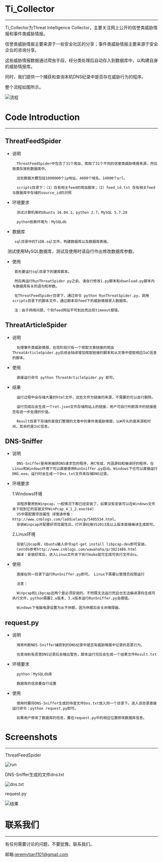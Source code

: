 # Ti_Collector  
----
   Ti_Collector为Threat Intelligence Collector，主要关注网上公开的信誉类威胁情报和事件类威胁情报。
   
   信誉类威胁情报主要来源于一些安全社区的分享；事件类威胁情报主要来源于安全企业的咨询分享。     
   
   这些威胁情报数据通过爬虫手段，经分类处理后自动存入到数据库中，以构建自身的威胁情报库。
   
   同时，我们提供一个捕获和查询本机DNS纪录中是否存在威胁行为的程序。
   
   整个流程如图所示。
   
   ![流程](https://github.com/scu-igroup/Ti_Collecter/raw/master/Images/流程.png)
  
# Code Introduction
---
## ThreatFeedSpider

* 说明
	
  		ThreatFeedSpider中包含了31个爬虫，爬取了31个不同的信誉类威胁情报来源，然后按类存放到数据库中。
  	
  		这些数据大概包括1090000个ip地址，4600个域名，14000个url。
  
  		scripts目录下：（1）存有相关feed的爬虫脚本；（2）feed_id.txt 存有相关feed与数据库中存储的source_id的对照
  
  
* 环境要求

  		测试计算机用的Ubuntu 16.04.1，python 2.7，MySQL 5.7.20
  
  		python依赖环境为：MySQLdb
  
 * 数据库
 
   		sql目录中的TiDB.sql文件，构建数据库以及数据库表格。
   
   		测试使用MySQL数据库，测试及使用时请自行作出修改数据库参数。
   
 * 使用
 
   		首先要运行sql目录下的建库脚本。
   		
   		然后再运行RunThreatSpider.py之前，请自行修改1.py脚本和download.py脚本内与数据库有关的语句和参数。
   
  		在ThreatFeedSpider目录下，通过命令 python RunThreatSpider.py，调用scripts目录下的脚本文件，通过脚本将feed下的威胁情报录入数据库。
   
  		注：由于网络问题，个别feed网站不可到达而出现timeout报错。

  
## ThreatArticleSpider
* 说明

  		处理事件类威胁情报，在现阶段只有一个爬取文章链接的爬虫ThreatArticleSpider.py后续会陆续增加爬取链接的脚本和从文章中提取相应IoC信息的脚本。
  
* 使用

  		直接运行命令 python ThreatArticleSpider.py 即可。

* 结果

  		运行过程中会存储大量的html文件，这些文件为链接的来源，不需要的可以自行删除。
  
  		运行完成后会生成一个ret.json文件存储网站上的链接，用户可自行判断其中的链接是否有进一步处理的价值。 
  
 	 	Result目录下存储的是我们整理的文章中的事件类威胁情报，以#开头的是来源和时间，其余的是IoC信息。

## DNS-Sniffer
* 说明

  		DNS-Sniffer是用来捕获DNS请求包的程序，用C写成，内涵源码和编译好的程序，在Linux和Windows环境下可以直接使用RunSniffer.py启动。Windows下也可以直接运行DNS.exe。运行时会生成一个Dns.txt文件来存储DNS记录。

  
* 环境要求

  1.Windows环境
  
 		该程序要用到Winpcap，一般情况下都已经安装了，如果没有安装可以在Windows文件夹下找到它的安装文件WinPcap_4_1_2.exe(64)
  		VS中需配置项目属性 详情请参看：http://www.cnblogs.com/laddielan/p/5405534.html。
  		安装Winpcap并配置好项目属性后，打开源码用VS2013及以上版本直接编译生成即可。
  	
  2.Linux环境
  
  		安装libcap库，Ubuntu输入命令apt-get install libpcap-dev即可安装。
		CentOS参考http://www.cnblogs.com/wawahaha/p/3821486.html
		编译：安装好库后，进入Linux文件夹下执行make就可生成可执行文件dns。
		
* 使用

  		直接在同一目录下运行RunSniffer.py即可。 Linux下需要以管理员权限运行
  
  		注意：
  
  		Winpcap和Libpcap这两个是必须安装的，不然既无法运行而且也无法编译源码生成可执行文件，python需要2.x版本，3.x版本运行RunSniffer.py会报错。

  		Windows下电脑电源设置为从不休眠，因为休眠后会关闭嗅探器。
  
## request.py

* 说明

  		用来判断NDS-Sniffer捕获到的DNS纪录中是否有威胁情报中记录的恶意行为。
  
  		在查询到有恶意DNS记录后会输出警告，脚本运行完后会生成一个结果文件Result.txt

* 环境要求

  		python：MySQLdb库
  
  		数据库的信息要自行设置

* 使用

  		使用时要将DNS-Sniffer生成的待查文件Dns.txt放入同一个目录下。进入该目录直接运行命令：python request.py即可。
  
  		如果用户修改了数据库的信息，要在request.py中的相应位置修改数据库信息。  
  
# Screenshots
---


ThreatFeedSpider

![run](https://github.com/scu-igroup/Ti_Collecter/raw/master/Images/run.py截图.png)

DNS-Sniffer生成的文件dns.txt

![dns.txt](https://github.com/scu-igroup/Ti_Collecter/raw/master/Images/dns.png)

request.py

![结果](https://github.com/scu-igroup/Ti_Collecter/raw/master/Images/fin.png)
  


# 联系我们
---
有任何需要讨论的问题，不要犹豫，联系我们。

邮箱:jeremytian1101@gmail.com
  
